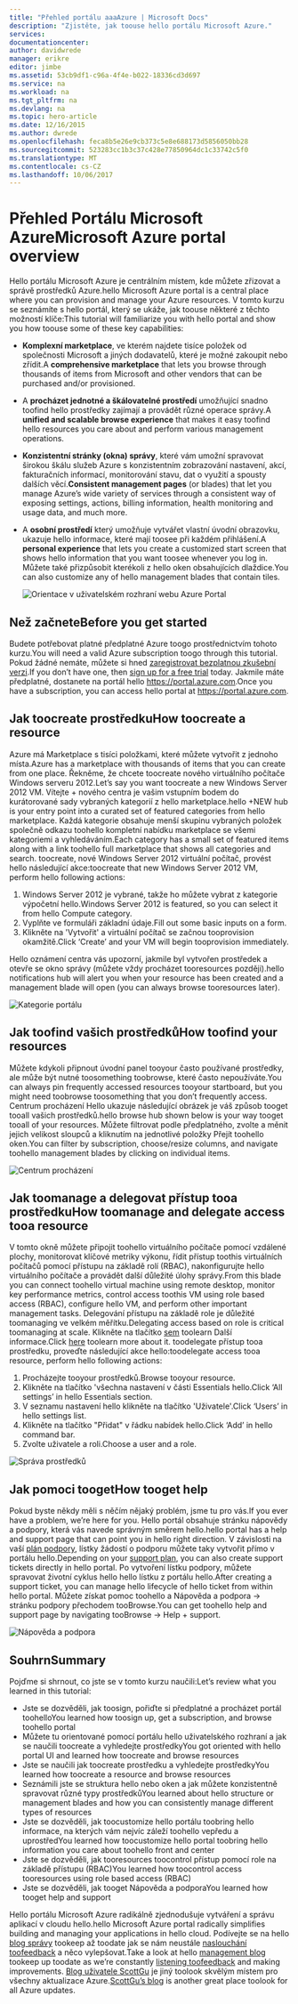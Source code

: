 ```yaml
---
title: "Přehled portálu aaaAzure | Microsoft Docs"
description: "Zjistěte, jak toouse hello portálu Microsoft Azure."
services: 
documentationcenter: 
author: davidwrede
manager: erikre
editor: jimbe
ms.assetid: 53cb9df1-c96a-4f4e-b022-18336cd3d697
ms.service: na
ms.workload: na
ms.tgt_pltfrm: na
ms.devlang: na
ms.topic: hero-article
ms.date: 12/16/2015
ms.author: dwrede
ms.openlocfilehash: feca8b5e26e9cb373c5e8e688173d5856050bb28
ms.sourcegitcommit: 523283cc1b3c37c428e77850964dc1c33742c5f0
ms.translationtype: MT
ms.contentlocale: cs-CZ
ms.lasthandoff: 10/06/2017
---
```

# <a name="microsoft-azure-portal-overview"></a><span data-ttu-id="a95c1-103">Přehled Portálu Microsoft Azure</span><span class="sxs-lookup"><span data-stu-id="a95c1-103">Microsoft Azure portal overview</span></span>
<span data-ttu-id="a95c1-104">Hello portálu Microsoft Azure je centrálním místem, kde můžete zřizovat a správě prostředků Azure.</span><span class="sxs-lookup"><span data-stu-id="a95c1-104">hello Microsoft Azure portal is a central place where you can provision and manage your Azure resources.</span></span>  <span data-ttu-id="a95c1-105">V tomto kurzu se seznámíte s hello portál, který se ukáže, jak toouse některé z těchto možností klíče:</span><span class="sxs-lookup"><span data-stu-id="a95c1-105">This tutorial will familiarize you with hello portal and show you how toouse some of these key capabilities:</span></span>

* <span data-ttu-id="a95c1-106">**Komplexní marketplace**, ve kterém najdete tisíce položek od společnosti Microsoft a jiných dodavatelů, které je možné zakoupit nebo zřídit.</span><span class="sxs-lookup"><span data-stu-id="a95c1-106">A **comprehensive marketplace** that lets you browse through thousands of items from Microsoft and other vendors that can be purchased and/or provisioned.</span></span>
* <span data-ttu-id="a95c1-107">A **procházet jednotné a škálovatelné prostředí** umožňující snadno toofind hello prostředky zajímají a provádět různé operace správy.</span><span class="sxs-lookup"><span data-stu-id="a95c1-107">A **unified and scalable browse experience** that makes it easy toofind hello resources you care about and perform various management operations.</span></span>
* <span data-ttu-id="a95c1-108">**Konzistentní stránky (okna) správy**, které vám umožní spravovat širokou škálu služeb Azure s konzistentním zobrazování nastavení, akcí, fakturačních informací, monitorování stavu, dat o využití a spousty dalších věcí.</span><span class="sxs-lookup"><span data-stu-id="a95c1-108">**Consistent management pages** (or blades) that let you manage Azure’s wide variety of services through a consistent way of exposing settings, actions, billing information, health monitoring and usage data, and much more.</span></span>
* <span data-ttu-id="a95c1-109">A **osobní prostředí** který umožňuje vytvářet vlastní úvodní obrazovku, ukazuje hello informace, které mají toosee při každém přihlášení.</span><span class="sxs-lookup"><span data-stu-id="a95c1-109">A **personal experience** that lets you create a customized start screen that shows hello information that you want toosee whenever you log in.</span></span>  <span data-ttu-id="a95c1-110">Můžete také přizpůsobit kterékoli z hello oken obsahujících dlaždice.</span><span class="sxs-lookup"><span data-stu-id="a95c1-110">You can also customize any of hello management blades that contain tiles.</span></span>
  
  ![Orientace v uživatelském rozhraní webu Azure Portal][UIOrientation]

## <a name="before-you-get-started"></a><span data-ttu-id="a95c1-112">Než začnete</span><span class="sxs-lookup"><span data-stu-id="a95c1-112">Before you get started</span></span>
<span data-ttu-id="a95c1-113">Budete potřebovat platné předplatné Azure toogo prostřednictvím tohoto kurzu.</span><span class="sxs-lookup"><span data-stu-id="a95c1-113">You will need a valid Azure subscription toogo through this tutorial.</span></span>  <span data-ttu-id="a95c1-114">Pokud žádné nemáte, můžete si hned [zaregistrovat bezplatnou zkušební verzi](https://azure.microsoft.com/pricing/free-trial/).</span><span class="sxs-lookup"><span data-stu-id="a95c1-114">If you don’t have one, then [sign up for a free trial](https://azure.microsoft.com/pricing/free-trial/) today.</span></span>  <span data-ttu-id="a95c1-115">Jakmile máte předplatné, dostanete na portál hello <https://portal.azure.com>.</span><span class="sxs-lookup"><span data-stu-id="a95c1-115">Once you have a subscription, you can access hello portal at <https://portal.azure.com>.</span></span>

## <a name="how-toocreate-a-resource"></a><span data-ttu-id="a95c1-116">Jak toocreate prostředku</span><span class="sxs-lookup"><span data-stu-id="a95c1-116">How toocreate a resource</span></span>
<span data-ttu-id="a95c1-117">Azure má Marketplace s tisíci položkami, které můžete vytvořit z jednoho místa.</span><span class="sxs-lookup"><span data-stu-id="a95c1-117">Azure has a marketplace with thousands of items that you can create from one place.</span></span>  <span data-ttu-id="a95c1-118">Řekněme, že chcete toocreate nového virtuálního počítače Windows serveru 2012.</span><span class="sxs-lookup"><span data-stu-id="a95c1-118">Let’s say you want toocreate a new Windows Server 2012 VM.</span></span>  <span data-ttu-id="a95c1-119">Vítejte + nového centra je vašim vstupním bodem do kurátorované sady vybraných kategorií z hello marketplace.</span><span class="sxs-lookup"><span data-stu-id="a95c1-119">hello +NEW hub is your entry point into a curated set of featured categories from hello marketplace.</span></span>  <span data-ttu-id="a95c1-120">Každá kategorie obsahuje menší skupinu vybraných položek společně odkazu toohello kompletní nabídku marketplace se všemi kategoriemi a vyhledáváním.</span><span class="sxs-lookup"><span data-stu-id="a95c1-120">Each category has a small set of featured items along with a link toohello full marketplace that shows all categories and search.</span></span> <span data-ttu-id="a95c1-121">toocreate, nové Windows Server 2012 virtuální počítač, provést hello následující akce:</span><span class="sxs-lookup"><span data-stu-id="a95c1-121">toocreate that new Windows Server 2012 VM, perform hello following actions:</span></span>  

1. <span data-ttu-id="a95c1-122">Windows Server 2012 je vybrané, takže ho můžete vybrat z kategorie výpočetní hello.</span><span class="sxs-lookup"><span data-stu-id="a95c1-122">Windows Server 2012 is featured, so you can select it from hello Compute category.</span></span>  
2. <span data-ttu-id="a95c1-123">Vyplňte ve formuláři základní údaje.</span><span class="sxs-lookup"><span data-stu-id="a95c1-123">Fill out some basic inputs on a form.</span></span>
3. <span data-ttu-id="a95c1-124">Klikněte na 'Vytvořit' a virtuální počítač se začnou tooprovision okamžitě.</span><span class="sxs-lookup"><span data-stu-id="a95c1-124">Click ‘Create’ and your VM will begin tooprovision immediately.</span></span>

<span data-ttu-id="a95c1-125">Hello oznámení centra vás upozorní, jakmile byl vytvořen prostředek a otevře se okno správy (můžete vždy procházet tooresources později).</span><span class="sxs-lookup"><span data-stu-id="a95c1-125">hello notifications hub will alert you when your resource has been created and a management blade will open (you can always browse tooresources later).</span></span>

![Kategorie portálu][PortalCategories]

## <a name="how-toofind-your-resources"></a><span data-ttu-id="a95c1-127">Jak toofind vašich prostředků</span><span class="sxs-lookup"><span data-stu-id="a95c1-127">How toofind your resources</span></span>
<span data-ttu-id="a95c1-128">Můžete kdykoli připnout úvodní panel tooyour často používané prostředky, ale může být nutné toosomething toobrowse, které často nepoužíváte.</span><span class="sxs-lookup"><span data-stu-id="a95c1-128">You can always pin frequently accessed resources tooyour startboard, but you might need toobrowse toosomething that you don’t frequently access.</span></span>  <span data-ttu-id="a95c1-129">Centrum procházení Hello ukazuje následující obrázek je váš způsob tooget tooall vašich prostředků.</span><span class="sxs-lookup"><span data-stu-id="a95c1-129">hello browse hub shown below is your way tooget tooall of your resources.</span></span>  <span data-ttu-id="a95c1-130">Můžete filtrovat podle předplatného, zvolte a měnit jejich velikost sloupců a kliknutím na jednotlivé položky Přejít toohello oken.</span><span class="sxs-lookup"><span data-stu-id="a95c1-130">You can filter by subscription, choose/resize columns, and navigate toohello management blades by clicking on individual items.</span></span>

![Centrum procházení][BrowseHub]

## <a name="how-toomanage-and-delegate-access-tooa-resource"></a><span data-ttu-id="a95c1-132">Jak toomanage a delegovat přístup tooa prostředku</span><span class="sxs-lookup"><span data-stu-id="a95c1-132">How toomanage and delegate access tooa resource</span></span>
<span data-ttu-id="a95c1-133">V tomto okně můžete připojit toohello virtuálního počítače pomocí vzdálené plochy, monitorovat klíčové metriky výkonu, řídit přístup toothis virtuálních počítačů pomocí přístupu na základě rolí (RBAC), nakonfigurujte hello virtuálního počítače a provádět další důležité úlohy správy.</span><span class="sxs-lookup"><span data-stu-id="a95c1-133">From this blade you can connect toohello virtual machine using remote desktop, monitor key performance metrics, control access toothis VM using role based access (RBAC), configure hello VM, and perform other important management tasks.</span></span>  <span data-ttu-id="a95c1-134">Delegování přístupu na základě role je důležité toomanaging ve velkém měřítku.</span><span class="sxs-lookup"><span data-stu-id="a95c1-134">Delegating access based on role is critical toomanaging at scale.</span></span>  <span data-ttu-id="a95c1-135">Klikněte na tlačítko [sem](active-directory/role-based-access-control-configure.md) toolearn Další informace.</span><span class="sxs-lookup"><span data-stu-id="a95c1-135">Click [here](active-directory/role-based-access-control-configure.md) toolearn more about it.</span></span> <span data-ttu-id="a95c1-136">toodelegate přístup tooa prostředku, proveďte následující akce hello:</span><span class="sxs-lookup"><span data-stu-id="a95c1-136">toodelegate access tooa resource, perform hello following actions:</span></span>

1. <span data-ttu-id="a95c1-137">Procházejte tooyour prostředků.</span><span class="sxs-lookup"><span data-stu-id="a95c1-137">Browse tooyour resource.</span></span>
2. <span data-ttu-id="a95c1-138">Klikněte na tlačítko 'všechna nastavení v části Essentials hello.</span><span class="sxs-lookup"><span data-stu-id="a95c1-138">Click ‘All settings’ in hello Essentials section.</span></span>
3. <span data-ttu-id="a95c1-139">V seznamu nastavení hello klikněte na tlačítko 'Uživatele'.</span><span class="sxs-lookup"><span data-stu-id="a95c1-139">Click ‘Users’ in hello settings list.</span></span>
4. <span data-ttu-id="a95c1-140">Klikněte na tlačítko "Přidat" v řádku nabídek hello.</span><span class="sxs-lookup"><span data-stu-id="a95c1-140">Click ‘Add’ in hello command bar.</span></span>
5. <span data-ttu-id="a95c1-141">Zvolte uživatele a roli.</span><span class="sxs-lookup"><span data-stu-id="a95c1-141">Choose a user and a role.</span></span>

![Správa prostředků][ManageResource]

## <a name="how-tooget-help"></a><span data-ttu-id="a95c1-143">Jak pomoci tooget</span><span class="sxs-lookup"><span data-stu-id="a95c1-143">How tooget help</span></span>
<span data-ttu-id="a95c1-144">Pokud byste někdy měli s něčím nějaký problém, jsme tu pro vás.</span><span class="sxs-lookup"><span data-stu-id="a95c1-144">If you ever have a problem, we’re here for you.</span></span>  <span data-ttu-id="a95c1-145">Hello portál obsahuje stránku nápovědy a podpory, která vás navede správným směrem hello.</span><span class="sxs-lookup"><span data-stu-id="a95c1-145">hello portal has a help and support page that can point you in hello right direction.</span></span>  <span data-ttu-id="a95c1-146">V závislosti na vaší [plán podpory](https://azure.microsoft.com/support/plans/), lístky žádostí o podporu můžete taky vytvořit přímo v portálu hello.</span><span class="sxs-lookup"><span data-stu-id="a95c1-146">Depending on your [support plan](https://azure.microsoft.com/support/plans/), you can also create support tickets directly in hello portal.</span></span>  <span data-ttu-id="a95c1-147">Po vytvoření lístku podpory, můžete spravovat životní cyklus hello hello lístku z portálu hello.</span><span class="sxs-lookup"><span data-stu-id="a95c1-147">After creating a support ticket, you can manage hello lifecycle of hello ticket from within hello portal.</span></span> <span data-ttu-id="a95c1-148">Můžete získat pomoc toohello a Nápověda a podpora -> stránku podpory přechodem tooBrowse.</span><span class="sxs-lookup"><span data-stu-id="a95c1-148">You can get toohello help and support page by navigating tooBrowse -> Help + support.</span></span>  

![Nápověda a podpora][HelpSupport]

## <a name="summary"></a><span data-ttu-id="a95c1-150">Souhrn</span><span class="sxs-lookup"><span data-stu-id="a95c1-150">Summary</span></span>
<span data-ttu-id="a95c1-151">Pojďme si shrnout, co jste se v tomto kurzu naučili:</span><span class="sxs-lookup"><span data-stu-id="a95c1-151">Let’s review what you learned in this tutorial:</span></span>

* <span data-ttu-id="a95c1-152">Jste se dozvěděli, jak toosign, pořiďte si předplatné a procházet portál toohello</span><span class="sxs-lookup"><span data-stu-id="a95c1-152">You learned how toosign up, get a subscription, and browse toohello portal</span></span>
* <span data-ttu-id="a95c1-153">Můžete tu orientované pomocí portálu hello uživatelského rozhraní a jak se naučili toocreate a vyhledejte prostředky</span><span class="sxs-lookup"><span data-stu-id="a95c1-153">You got oriented with hello portal UI and learned how toocreate and browse resources</span></span>
* <span data-ttu-id="a95c1-154">Jste se naučili jak toocreate prostředku a vyhledejte prostředky</span><span class="sxs-lookup"><span data-stu-id="a95c1-154">You learned how toocreate a resource and browse resources</span></span>
* <span data-ttu-id="a95c1-155">Seznámili jste se struktura hello nebo oken a jak můžete konzistentně spravovat různé typy prostředků</span><span class="sxs-lookup"><span data-stu-id="a95c1-155">You learned about hello structure or management blades and how you can consistently manage different types of resources</span></span>
* <span data-ttu-id="a95c1-156">Jste se dozvěděli, jak toocustomize hello portálu toobring hello informace, na kterých vám nejvíc záleží toohello vepředu a uprostřed</span><span class="sxs-lookup"><span data-stu-id="a95c1-156">You learned how toocustomize hello portal toobring hello information you care about toohello front and center</span></span>
* <span data-ttu-id="a95c1-157">Jste se dozvěděli, jak tooresources toocontrol přístup pomocí role na základě přístupu (RBAC)</span><span class="sxs-lookup"><span data-stu-id="a95c1-157">You learned how toocontrol access tooresources using role based access (RBAC)</span></span>
* <span data-ttu-id="a95c1-158">Jste se dozvěděli, jak tooget Nápověda a podpora</span><span class="sxs-lookup"><span data-stu-id="a95c1-158">You learned how tooget help and support</span></span>

<span data-ttu-id="a95c1-159">Hello portálu Microsoft Azure radikálně zjednodušuje vytváření a správu aplikací v cloudu hello.</span><span class="sxs-lookup"><span data-stu-id="a95c1-159">hello Microsoft Azure portal radically simplifies building and managing your applications in hello cloud.</span></span>  <span data-ttu-id="a95c1-160">Podívejte se na hello [blog správy](https://azure.microsoft.com/blog/topics/management/) tookeep až toodate jak se nám neustále [naslouchání toofeedback](https://feedback.azure.com/forums/223579-azure-preview-portal/) a něco vylepšovat.</span><span class="sxs-lookup"><span data-stu-id="a95c1-160">Take a look at hello [management blog](https://azure.microsoft.com/blog/topics/management/) tookeep up toodate as we’re constantly [listening toofeedback](https://feedback.azure.com/forums/223579-azure-preview-portal/) and making improvements.</span></span>  <span data-ttu-id="a95c1-161">[Blog uživatele ScottGu](http://weblogs.asp.net/scottgu) je jiný toolook skvělým místem pro všechny aktualizace Azure.</span><span class="sxs-lookup"><span data-stu-id="a95c1-161">[ScottGu’s blog](http://weblogs.asp.net/scottgu) is another great place toolook for all Azure updates.</span></span>

[UIOrientation]: ./media/azure-portal-how-to-use/azure_portal_1.png
[PortalCategories]: ./media/azure-portal-how-to-use/azure_portal_2.png
[BrowseHub]: ./media/azure-portal-how-to-use/azure_portal_3.png
[ManageResource]: ./media/azure-portal-how-to-use/azure_portal_4.png
[CustomizeBlades]: ./media/azure-portal-how-to-use/azure_portal_5.png
[HelpSupport]: ./media/azure-portal-how-to-use/azure_portal_6.png

